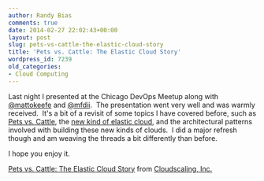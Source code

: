 ```yaml
---
author: Randy Bias
comments: true
date: 2014-02-27 22:02:43+00:00
layout: post
slug: pets-vs-cattle-the-elastic-cloud-story
title: 'Pets vs. Cattle: The Elastic Cloud Story'
wordpress_id: 7239
old_categories:
- Cloud Computing
---
```


Last night I presented at the Chicago DevOps Meetup along with [@mattokeefe](https://twitter.com/mattokeefe) and [@mfdii](http://twitter.com/mfdii).  The presentation went very well and was warmly received.  It's a bit of a revisit of some topics I have covered before, such as [Pets vs. Cattle](http://www.slideshare.net/randybias/architectures-for-open-and-scalable-clouds), the [new kind of elastic cloud](http://www.slideshare.net/randybias/enterprise-cloud-myths), and the architectural patterns involved with building these new kinds of clouds.  I did a major refresh though and am weaving the threads a bit differently than before.

I hope you enjoy it.

[Pets vs. Cattle: The Elastic Cloud Story](https://www.slideshare.net/randybias/pets-vs-cattle-the-elastic-cloud-story) from [Cloudscaling, Inc.](http://www.slideshare.net/randybias)
